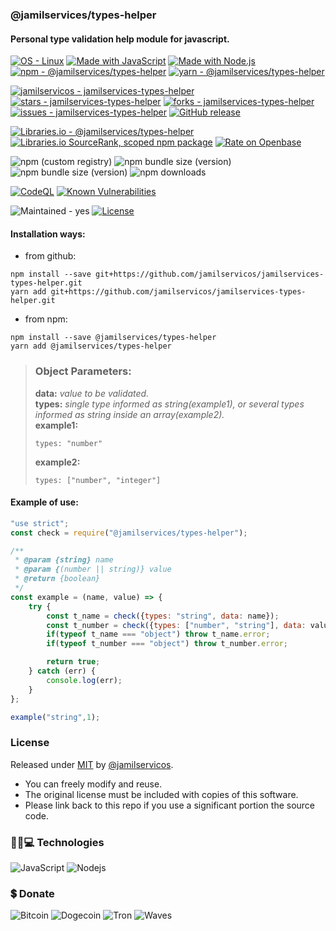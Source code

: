 ### @jamilservices/types-helper  
#### Personal type validation help module for javascript.

[![OS - Linux](https://img.shields.io/badge/OS-Linux-blue?logo=linux&logoColor=white)](https://www.linux.org/)
[![Made with JavaScript](https://img.shields.io/badge/Made_with-JavaScript-blue?logo=javascript&logoColor=white)](https://www.javascript.com/)
[![Made with Node.js](https://img.shields.io/badge/Node.js->=14-blue?logo=node.js&logoColor=white)](https://nodejs.org)
[![npm - @jamilservices/types-helper](https://img.shields.io/badge/npm-%40jamilservices%2Ftypes--helper-blue?logo=npm&logoColor=white)](https://www.npmjs.com/package/@jamilservices/types-helper)
[![yarn - @jamilservices/types-helper](https://img.shields.io/badge/yarn-%40jamilservices%2Ftypes--helper-blue?logo=yarn&logoColor=white)](https://yarnpkg.com/package/@jamilservices/types-helper)

[![jamilservicos - jamilservices-types-helper](https://img.shields.io/static/v1?label=jamilservicos&message=jamilservices-types-helper&color=blue&logo=github)](https://github.com/jamilservicos/jamilservices-types-helper)
[![stars - jamilservices-types-helper](https://img.shields.io/github/stars/jamilservicos/jamilservices-types-helper?style=social)](https://github.com/jamilservicos/jamilservices-types-helper)
[![forks - jamilservices-types-helper](https://img.shields.io/github/forks/jamilservicos/jamilservices-types-helper?style=social)](https://github.com/jamilservicos/jamilservices-types-helper)
[![issues - jamilservices-types-helper](https://img.shields.io/github/issues/jamilservicos/jamilservices-types-helper)](https://github.com/jamilservicos/jamilservices-types-helper/issues)
[![GitHub release](https://img.shields.io/github/release/jamilservicos/jamilservices-types-helper?include_prereleases=&sort=semver)](https://github.com/jamilservicos/jamilservices-types-helper/releases/)

[![Libraries.io - @jamilservices/types-helper](https://img.shields.io/badge/Libraries.io-%40jamilservices%2Ftypes--helper-blue?logo=Libraries.io&logoColor=white)](https://libraries.io/npm/@jamilservices%2Ftypes-helper)
[![Libraries.io SourceRank, scoped npm package](https://img.shields.io/librariesio/sourcerank/npm/@jamilservices/types-helper?logo=Libraries.io&logoColor=white&color=sucess)](https://libraries.io/npm/@jamilservices%2Ftypes-helper)
[![Rate on Openbase](https://badges.openbase.com/js/rating/@jamilservices/types-helper.svg)](https://openbase.com/js/@jamilservices/types-helper?utm_source=embedded&utm_medium=badge&utm_campaign=rate-badge)

![npm (custom registry)](https://img.shields.io/npm/v/@jamilservices/types-helper/latest?registry_uri=https%3A%2F%2Fregistry.npmjs.com&logo=npm)
![npm bundle size (version)](https://img.shields.io/bundlephobia/min/@jamilservices/types-helper/latest?logo=npm)
![npm bundle size (version)](https://img.shields.io/bundlephobia/minzip/@jamilservices/types-helper/latest?logo=npm)
![npm downloads](https://img.shields.io/npm/dt/@jamilservices/types-helper.svg?logo=npm&label=total%20downloads)

[![CodeQL](https://github.com/jamilservicos/jamilservices-types-helper/workflows/CodeQL/badge.svg)](https://github.com/jamilservicos/jamilservices-types-helper/actions?query=workflow:"CodeQL")
[![Known Vulnerabilities](https://snyk.io/test/github/jamilservicos/jamilservices-types-helper/badge.svg?targetFile=package.json)](https://snyk.io/test/github/jamilservicos/jamilservices-types-helper?targetFile=package.json "Known Vulnerabilities")

![Maintained - yes](https://img.shields.io/badge/Maintained-yes-green)
[![License](https://img.shields.io/badge/License-MIT-blue)](https://github.com/jamilservicos/jamilservices-types-helper/blob/main/LICENSE)


#### Installation ways:  
- from github:
```
npm install --save git+https://github.com/jamilservicos/jamilservices-types-helper.git
yarn add git+https://github.com/jamilservicos/jamilservices-types-helper.git
```
- from npm:
```
npm install --save @jamilservices/types-helper
yarn add @jamilservices/types-helper
```

> ### Object Parameters:  
>**data:** *value to be validated.*  
>**types:** *single type informed as string(example1), or several types informed as string inside an array(example2).*  
>**example1:**
>```
>types: "number"
>```  
>**example2:**
>```
>types: ["number", "integer"]
>```  

#### Example of use:  
~~~javascript
"use strict";
const check = require("@jamilservices/types-helper");

/**
 * @param {string} name
 * @param {(number || string)} value
 * @return {boolean}
 */
const example = (name, value) => {
    try {
        const t_name = check({types: "string", data: name});
        const t_number = check({types: ["number", "string"], data: value});
        if(typeof t_name === "object") throw t_name.error;
        if(typeof t_number === "object") throw t_number.error;

        return true;
    } catch (err) {
        console.log(err);
    }
};

example("string",1);
~~~  

### License  
Released under [MIT](/LICENSE) by [@jamilservicos](https://github.com/jamilservicos).  
* You can freely modify and reuse.
* The original license must be included with copies of this software.
* Please link back to this repo if you use a significant portion the source code.


### 👩‍💻💻 Technologies
![JavaScript](https://img.shields.io/badge/-JavaScript-F7DF1E?style=for-the-badge&logo=javascript&logoColor=black)
![Nodejs](https://img.shields.io/badge/-Nodejs-339933?style=for-the-badge&logo=node-dot-js&logoColor=white)

### 💲 Donate
![Bitcoin](https://img.shields.io/badge/1BrKxKsspVs3uR1ctAPfudLY38Tdw6yU3R-000000?style=for-the-badge&label=BTC&color=F7931A&labelColor=black)
![Dogecoin](https://img.shields.io/badge/DEj13YitqbqkWAidQVMHe6KHpgJeVP34jN-C2A633?style=for-the-badge&label=DOGE&color=C2A633&labelColor=black)
![Tron](https://img.shields.io/badge/DEj13YitqbqkWAidQVMHe6KHpgJeVP34jN-f60614?style=for-the-badge&label=TRX&color=f60614&labelColor=black)
![Waves](https://img.shields.io/badge/3PQA4gjdQJcSzHhxZLbdhoWjkjrFEXmTqqw-1c55ce?style=for-the-badge&label=WAVES&color=1c55ce&labelColor=black)
